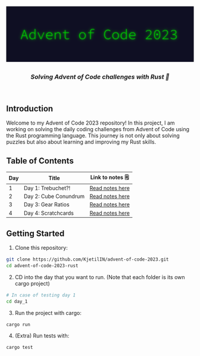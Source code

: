 <h1 align="center">
    <img src="https://raw.githubusercontent.com/orfeasa/advent-of-code-2023/master/header.png">
</h1>

<h3 align="center">

  <i align="center">Solving Advent of Code challenges with Rust 🦀</i>


</h3>

<br>


## Introduction



Welcome to my Advent of Code 2023 repository! In this project, I am working on solving the daily coding challenges from Advent of Code using the Rust programming language. This journey is not only about solving puzzles but also about learning and improving my Rust skills.

## Table of Contents

| Day | Title                              | Link to notes 🗒️                |
| --- | ---------------------------------- | ------------------------------- |
| 1   | Day 1: Trebuchet?!                 | [Read notes here](https://github.com/KjetilIN/advent-of-code-2023/blob/main/day_1/notes.md) |
| 2   | Day 2: Cube Conundrum              | [Read notes here](https://github.com/KjetilIN/advent-of-code-2023/blob/main/day_2/notes.md)           |
| 3   | Day 3: Gear Ratios             | [Read notes here](https://github.com/KjetilIN/advent-of-code-2023/blob/main/day_3/notes.md)           |
| 4   | Day 4: Scratchcards            | [Read notes here](https://github.com/KjetilIN/advent-of-code-2023/blob/main/day_4/notes.md)           |





## Getting Started

1. Clone this repository:
```bash
git clone https://github.com/KjetilIN/advent-of-code-2023.git
cd advent-of-code-2023-rust
```
2. CD into the day that you want to run. (Note that each folder is its own cargo project)
```bash
# In case of testing day 1
cd day_1
```
3. Run the project with cargo:
```bash
cargo run
```
4. (Extra) Run tests with:
```bash
cargo test
```
